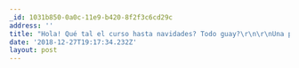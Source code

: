 ```yaml
---
_id: 1031b850-0a0c-11e9-b420-8f2f3c6cd29c
address: ''
title: "Hola! Qué tal el curso hasta navidades? Todo guay?\r\n\r\nUna pregunta: quería sustituir *Evernote*, y quería saber si tenías opinión/has leído algo sobre [Joplin](https://joplin.cozic.net/), que así a priori me parece una buena alternativa, pero no estoy seguro :/"
date: '2018-12-27T19:17:34.232Z'
layout: post
---
```

 
